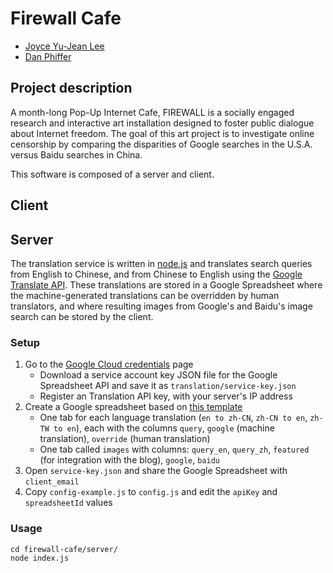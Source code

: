 # Firewall Cafe

* [Joyce Yu-Jean Lee](http://www.joyceyujeanlee.com/)
* [Dan Phiffer](https://phiffer.org/)

## Project description

A month-long Pop-Up Internet Cafe, FIREWALL is a socially engaged research and interactive art installation designed to foster public dialogue about Internet freedom. The goal of this art project is to investigate online censorship by comparing the disparities of Google searches in the U.S.A. versus Baidu searches in China.

This software is composed of a server and client.

## Client



## Server

The translation service is written in [node.js](http://nodejs.org/) and translates search queries from English to Chinese, and from Chinese to English using the [Google Translate API](https://cloud.google.com/translate/docs). These translations are stored in a Google Spreadsheet where the machine-generated translations can be overridden by human translators, and where resulting images from Google's and Baidu's image search can be stored by the client.

### Setup

1. Go to the [Google Cloud credentials](https://console.cloud.google.com/apis/credentials) page  
	* Download a service account key JSON file for the Google Spreadsheet API and save it as `translation/service-key.json`
	* Register an Translation API key, with your server's IP address
2. Create a Google spreadsheet based on [this template](https://docs.google.com/spreadsheets/d/1bhoMy4bwZyr58a2pnnxYD4JQogOpAgqqMtSUQIZLz_Q/edit?usp=sharing)  
 	* One tab for each language translation (`en to zh-CN`, `zh-CN to en`, `zh-TW to en`), each with the columns `query`, `google` (machine translation), `override` (human translation)
	* One tab called `images` with columns: `query_en`, `query_zh`, `featured` (for integration with the blog), `google`, `baidu`
3. Open `service-key.json` and share the Google Spreadsheet with `client_email`
4. Copy `config-example.js` to `config.js` and edit the `apiKey` and `spreadsheetId` values

### Usage

```
cd firewall-cafe/server/
node index.js
```
